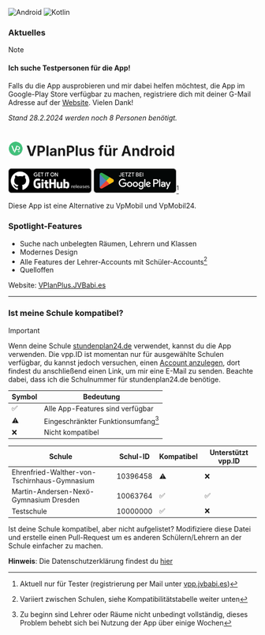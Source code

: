 ![Android](https://img.shields.io/badge/Android-3DDC84?style=for-the-badge&logo=android&logoColor=white)
![Kotlin](https://img.shields.io/badge/kotlin-%237F52FF.svg?style=for-the-badge&logo=kotlin&logoColor=white)

### Aktuelles

> [!NOTE]
> #### Ich suche Testpersonen für die App!
> Falls du die App ausprobieren und mir dabei helfen möchtest, die App im Google-Play Store verfügbar zu machen, registriere dich mit deiner G-Mail Adresse auf der [Website](https://vplanplus.jvbabi.es).
> Vielen Dank!
>
> *Stand 28.2.2024 werden noch 8 Personen benötigt.*

# <img src="https://raw.githubusercontent.com/Julius-Babies/VPlanPlus/v0.5.1-alpha/app/src/main/res/mipmap-xxxhdpi/ic_launcher_round.webp" height="30px"> VPlanPlus für Android

[<img src="https://raw.githubusercontent.com/Julius-Babies/Julius-Babies/main/static/ghreleases.png" alt="Get it on Github Releases" height="50px">](https://github.com/Julius-Babies/VPlanPlus/releases)
[<img src="https://raw.githubusercontent.com/Julius-Babies/Julius-Babies/main/static/googleplay.png" alt="Get it on Github Releases" height="50px">](https://play.google.com/store/apps/details?id=es.jvbabi.vplanplus)[^1]<br />

Diese App ist eine Alternative zu VpMobil und VpMobil24.
### Spotlight-Features
- Suche nach unbelegten Räumen, Lehrern und Klassen
- Modernes Design
- Alle Features der Lehrer-Accounts mit Schüler-Accounts[^2]
- Quelloffen

Website: [VPlanPlus.JVBabi.es](https://vplanplus.jvbabi.es)

[^1]: Aktuell nur für Tester (registrierung per Mail unter [vpp.jvbabi.es](https://vpp.jvbabi.es))
[^2]: Variiert zwischen Schulen, siehe Kompatibilitätstabelle weiter unten
<hr />

### Ist meine Schule kompatibel?
> [!IMPORTANT]
> Wenn deine Schule [stundenplan24.de](https://stundenplan24.de) verwendet, kannst du die App verwenden. Die vpp.ID ist momentan nur für ausgewählte Schulen verfügbar, du kannst jedoch versuchen, einen [Account anzulegen](https://id.vpp.jvbabi.es/login), dort findest du anschließend einen Link, um mir eine E-Mail zu senden. Beachte dabei, dass ich die Schulnummer für stundenplan24.de benötige.

| Symbol | Bedeutung                               |
|--------|-----------------------------------------|
| ✅      | Alle App-Features sind verfügbar        |
| ⚠️️    | Eingeschränkter Funktionsumfang[^3]     |
| ❌      | Nicht kompatibel                        |

[^3]: Zu beginn sind Lehrer oder Räume nicht unbedingt vollständig, dieses Problem behebt sich bei Nutzung der App über einige Wochen

| Schule                                       | Schul-ID | Kompatibel | Unterstützt vpp.ID |
|----------------------------------------------|----------|------------|--------------------|
| Ehrenfried-Walther-von-Tschirnhaus-Gymnasium | 10396458 | ⚠️         | ❌                   |
| Martin-Andersen-Nexö-Gymnasium Dresden       | 10063764 | ✅          | ✅                   |
| Testschule                                   | 10000000 | ✅️         | ❌                   |

Ist deine Schule kompatibel, aber nicht aufgelistet? Modifiziere diese Datei und erstelle einen Pull-Request um es anderen Schülern/Lehrern an der Schule einfacher zu machen.

**Hinweis**: Die Datenschutzerklärung findest du [hier](https://github.com/VPlanPlus-Project/VPlanPlus/blob/main/PRIVACY-POLICY.md)
